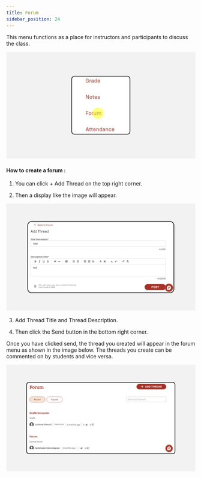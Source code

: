 ```yaml
---
title: Forum
sidebar_position: 24
---
```

This menu functions as a place for instructors and participants to discuss the class.

![](/img/degree-lecture-forum.jpg)

#### **How to create a forum :**

1. You can click + Add Thread on the top right corner.

2. Then a display like the image will appear.

![](/img/degree-lecture-forum-4.jpg)

3. Add Thread Title and Thread Description.

4. Then click the Send button in the bottom right corner.

Once you have clicked send, the thread you created will appear in the forum menu as shown in the image below. The threads you create can be commented on by students and vice versa.

![](/img/degree-lecture-forum-3.jpg)
